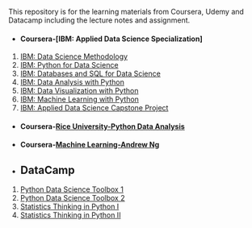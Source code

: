 This repository is for the learning materials from Coursera, Udemy and Datacamp including the lecture notes and assignment.

- #### Coursera-[IBM: Applied Data Science Specialization]
1. [IBM: Data Science Methodology](./IBM_Data%20Science/Data%20Science%20Methodology)
2. [IBM: Python for Data Science](./IBM_Data%20Science/Python%20for%20Data%20Science%20and%20AI)
3. [IBM: Databases and SQL for Data Science](./IBM_Data%20Science/IBM%20-%20Databases%20and%20SQL%20for%20Data%20Science)
4. [IBM: Data Analysis with Python](./IBM_Data%20Science/Data%20Analysis%20with%20Python)
5. [IBM: Data Visualization with Python](./IBM_Data%20Science/Data%20Visulazation%20with%20Python)
6. [IBM: Machine Learning with Python](./IBM_Data%20Science/Machine%20Learning%20With%20Python)
7. [IBM: Applied Data Science Capstone Project](./IBM_Data%20Science/Applied%20Data%20Science%20Caspstone)

- #### Coursera-[Rice University-Python Data Analysis](./Rice%20University-Python%20Data%20Analysis)

- #### Coursera-[Machine Learning-Andrew Ng](./Andrew%20Ng_Machine%20Learning)

- ## DataCamp
1. [Python Data Science Toolbox 1](/Datacamp/Python%20Data%20Science%20Toolbox%201)
2. [Python Data Science Toolbox 2](/Datacamp/Python%20Data%20Science%20Toolbox%202)
3. [Statistics Thinking in Python I](https://github.com/syhwawa/Courses_Coursera_Udemy_Datacamp/tree/master/Datacamp/Statistics%20Thinking%20in%20Python%20I)
4. [Statistics Thinking in Python II](https://github.com/syhwawa/Courses_Coursera_Udemy_Datacamp/tree/master/Datacamp/Statistics%20Thinking%20in%20Python%20II)




